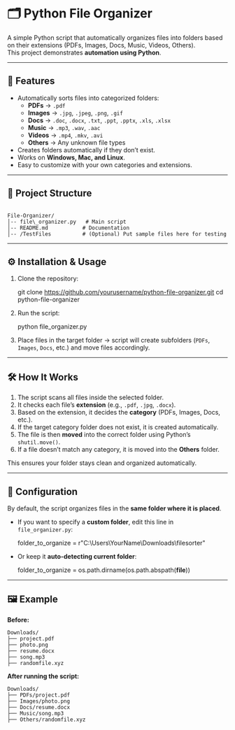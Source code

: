 
# 🗂️ Python File Organizer
A simple Python script that automatically organizes files into folders based on their extensions (PDFs, Images, Docs, Music, Videos, Others).  
This project demonstrates **automation using Python**. 

---
 
## 🚀 Features 
- Automatically sorts files into categorized folders:
  - **PDFs** → `.pdf`
  - **Images** → `.jpg`, `.jpeg`, `.png`, `.gif`
  - **Docs** → `.doc`, `.docx`, `.txt`, `.ppt`, `.pptx`, `.xls`, `.xlsx`
  - **Music** → `.mp3`, `.wav`, `.aac`
  - **Videos** → `.mp4`, `.mkv`, `.avi`
  - **Others** → Any unknown file types
- Creates folders automatically if they don’t exist.
- Works on **Windows, Mac, and Linux**.
- Easy to customize with your own categories and extensions.
 
---

## 📂 Project Structure
```

File-Organizer/
│-- file\_organizer.py   # Main script
│-- README.md           # Documentation
│-- /TestFiles          # (Optional) Put sample files here for testing

````

---

## ⚙️ Installation & Usage

1. Clone the repository:
 
   git clone https://github.com/yourusername/python-file-organizer.git
   cd python-file-organizer


2. Run the script:

   
   python file_organizer.py
  

3. Place files in the target folder → script will create subfolders (`PDFs`, `Images`, `Docs`, etc.) and move files accordingly.

---

## 🛠️ How It Works

1. The script scans all files inside the selected folder.
2. It checks each file’s **extension** (e.g., `.pdf`, `.jpg`, `.docx`).
3. Based on the extension, it decides the **category** (PDFs, Images, Docs, etc.).
4. If the target category folder does not exist, it is created automatically.
5. The file is then **moved** into the correct folder using Python’s `shutil.move()`.
6. If a file doesn’t match any category, it is moved into the **Others** folder.

This ensures your folder stays clean and organized automatically.

---

## 🔧 Configuration

By default, the script organizes files in the **same folder where it is placed**.

* If you want to specify a **custom folder**, edit this line in `file_organizer.py`:

  
  folder_to_organize = r"C:\Users\YourName\Downloads\filesorter"
  

* Or keep it **auto-detecting current folder**:

 
  folder_to_organize = os.path.dirname(os.path.abspath(__file__))
  

---

## 🖼️ Example

**Before:**
```
Downloads/
├── project.pdf
├── photo.png
├── resume.docx
├── song.mp3
├── randomfile.xyz

```


**After running the script:**
```
Downloads/
├── PDFs/project.pdf
├── Images/photo.png
├── Docs/resume.docx
├── Music/song.mp3
├── Others/randomfile.xyz

```

